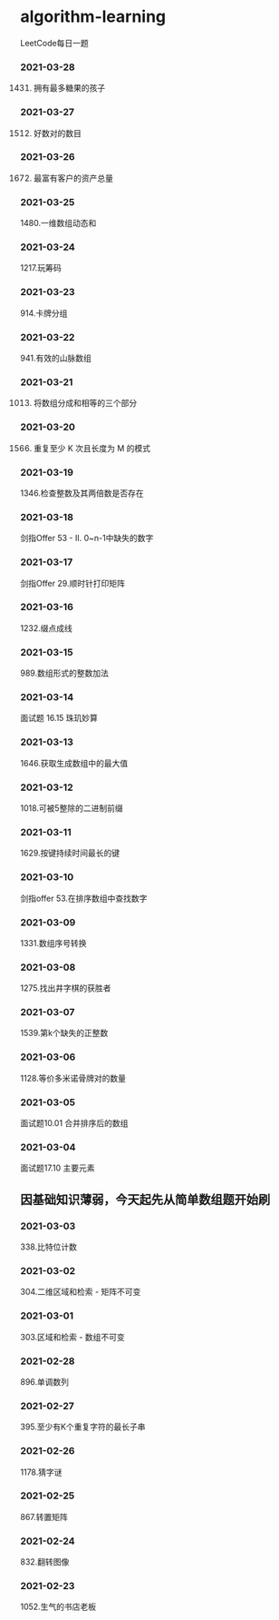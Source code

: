 # algorithm-learning
LeetCode每日一题

### 2021-03-28
1431. 拥有最多糖果的孩子

### 2021-03-27
1512. 好数对的数目

### 2021-03-26
1672. 最富有客户的资产总量

### 2021-03-25
1480.一维数组动态和

### 2021-03-24
1217.玩筹码

### 2021-03-23
914.卡牌分组

### 2021-03-22
941.有效的山脉数组

### 2021-03-21
1013. 将数组分成和相等的三个部分

### 2021-03-20
1566. 重复至少 K 次且长度为 M 的模式

### 2021-03-19
1346.检查整数及其两倍数是否存在

### 2021-03-18
剑指Offer 53 - II. 0~n-1中缺失的数字

### 2021-03-17
剑指Offer 29.顺时针打印矩阵

### 2021-03-16
1232.缀点成线

### 2021-03-15
989.数组形式的整数加法

### 2021-03-14
面试题 16.15 珠玑妙算

### 2021-03-13
1646.获取生成数组中的最大值

### 2021-03-12
1018.可被5整除的二进制前缀

### 2021-03-11
1629.按键持续时间最长的键

### 2021-03-10
剑指offer 53.在排序数组中查找数字

### 2021-03-09
1331.数组序号转换

### 2021-03-08
1275.找出井字棋的获胜者

### 2021-03-07
1539.第k个缺失的正整数

### 2021-03-06
1128.等价多米诺骨牌对的数量

### 2021-03-05
面试题10.01 合并排序后的数组

### 2021-03-04
面试题17.10 主要元素

因基础知识薄弱，今天起先从简单数组题开始刷
----

### 2021-03-03
338.比特位计数

### 2021-03-02
304.二维区域和检索 - 矩阵不可变

### 2021-03-01
303.区域和检索 - 数组不可变

### 2021-02-28
896.单调数列

### 2021-02-27
395.至少有K个重复字符的最长子串

### 2021-02-26
1178.猜字谜

### 2021-02-25
867.转置矩阵

### 2021-02-24
832.翻转图像

### 2021-02-23 
1052.生气的书店老板

